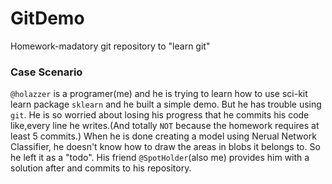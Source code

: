 # GitDemo
Homework-madatory git repository to "learn git"

### Case Scenario

`@holazzer` is a programer(me) and he is trying to learn how to use sci-kit learn package `sklearn` and he built a simple demo. But he has trouble using `git`. He is so worried about losing his progress that he commits his code like,every line he writes.(And totally `NOT` because the homework requires at least 5 commits.) When he is done creating a model using Nerual Network Classifier, he doesn't know how to draw the areas in blobs it belongs to. So he left it as a "todo". His friend `@SpotHolder`(also me) provides him with a solution after and commits to his repository.
